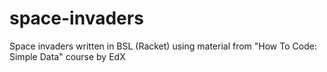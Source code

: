 # space-invaders
Space invaders written in BSL (Racket) using material from "How To Code: Simple Data" course by EdX
